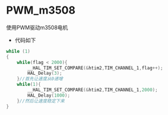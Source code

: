 # PWM_m3508
使用PWM驱动m3508电机
* 代码如下
```C++
while (1)
{
    while(flag < 2000){
        __HAL_TIM_SET_COMPARE(&htim2,TIM_CHANNEL_1,flag++);
        HAL_Delay(3);
  	}//首先让速度从0递增
  	while(1){
	    __HAL_TIM_SET_COMPARE(&htim2,TIM_CHANNEL_1,2000);
	    HAL_Delay(1000);
  	}//然后让速度稳定下来
}
```
